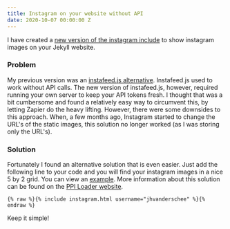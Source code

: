 ```yaml
---
title: Instagram on your website without API
date: 2020-10-07 00:00:00 Z
---
```


I have created a [new version of the instagram include](/without-plugin/instagram) to show instagram images on your Jekyll website.

### Problem

My previous version was an [instafeed.js alternative](/blog/instafeed-js-alternative-for-instagram/). Instafeed.js used to work without API calls. The new version of instafeed.js, however, required running your own server to keep your API tokens fresh. I thought that was a bit cumbersome and found a relatively easy way to circumvent this, by letting Zapier do the heavy lifting. However, there were some downsides to this approach. When, a few months ago, Instagram started to change the URL's of the static images, this solution no longer worked (as I was storing only the URL's).

### Solution

Fortunately I found an alternative solution that is even easier. Just add the following line to your code and you will find your instagram images in a nice 5 by 2 grid. You can view an [example](/without-plugin/instagram). More information about this solution can be found on the [PPI Loader website](https://profilepageimages.usecue.com/).

```
{% raw %}{% include instagram.html username="jhvanderschee" %}{% endraw %}
```

Keep it simple!

